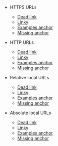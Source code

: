 * HTTPS URLs
  * [Dead link](https://github.com/mattias-p/linky/blob/master/dead-link)
  * [Linky](https://github.com/mattias-p/linky/blob/master/README.md)
  * [Examples anchor](https://github.com/mattias-p/linky/blob/master/README.md#examples)
  * [Missing anchor](https://github.com/mattias-p/linky/blob/master/README.md#missing-anchor)

* HTTP URLs
  * [Dead link](http://github.com/mattias-p/linky/blob/master/dead-link)
  * [Linky](http://github.com/mattias-p/linky/blob/master/README.md)
  * [Examples anchor](http://github.com/mattias-p/linky/blob/master/README.md#examples)
  * [Missing anchor](http://github.com/mattias-p/linky/blob/master/README.md#missing-anchor)

* Relative local URLs
  * [Dead link](markdown-site/mattias-p/linky/blob/master/dead-link)
  * [Linky](markdown-site/mattias-p/linky/blob/master/README.md)
  * [Examples anchor](markdown-site/mattias-p/linky/blob/master/README.md#examples)
  * [Missing anchor](markdown-site/mattias-p/linky/blob/master/README.md#missing-anchor)

* Absolute local URLs
  * [Dead link](/mattias-p/linky/blob/master/dead-link)
  * [Linky](/mattias-p/linky/blob/master/README.md)
  * [Examples anchor](/mattias-p/linky/blob/master/README.md#examples)
  * [Missing anchor](/mattias-p/linky/blob/master/README.md#missing-anchor)
